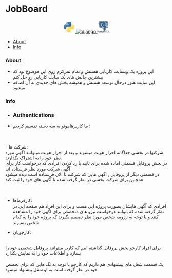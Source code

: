 # JobBoard
 
<p align="center">
<a href="https://www.python.org" target="_blank"> <img src="https://raw.githubusercontent.com/devicons/devicon/master/icons/python/python-original.svg" alt="python" width="40" height="40"/> </a>
<a href="https://www.djangoproject.com/" target="_blank"> <img src="https://user-images.githubusercontent.com/29748439/177030588-a1916efd-384b-439a-9b30-24dd24dd48b6.png" alt="django" width="40" height="40"/> </a> 
<a href="https://www.postgresql.org" target="_blank" rel="noreferrer"> <img src="https://raw.githubusercontent.com/devicons/devicon/master/icons/postgresql/postgresql-original-wordmark.svg" alt="postgresql" width="40" height="40"/>
</p>

- [About](#about)
- [Info](#info)



### About

- این پروژه یک وبسایت کاریابی هستش و تمام تمرکزم روی این موضوع بود که بیشترین چالش های یک سایت کاریابی رو حل کنم
- این سایت هنوز درحال توسعه هستش و همیشه بخش های جدیدی به آن اضافه میشود

### Info

- ### Authentications
- ما کاربرهامونو به سه دسته تقسیم  کردیم : 
<br>
<br>
- شرکت ها:
<br>
شرکتها در بخشی جداگانه احراز هویت میشوند و بعد از احراز هویت میتوانند اگهی مورد نظر خود را به اشتراک بگذارند.
<br>
در بخش پروفایل قسمتی اماده شده برای تایید یا رد کردن افرادی که درخواست کار برای آگهی شرکت مورد نظر فرستاده اند
<br>
در قسمتی دیگر از پروفایل , اگهی هایی که شرکت تا الان فرستاده است دیده میشود
<br>
همچنین برای شرکت بخشی در نظر گرفته شده تا آگهی های خود را ثبت کند
<br>
<br><br>

- کارفرماها:<br>
افرادی که آگهی هایشان بصورت پروژه ایی هست و برای این افراد هم صفحه ایی در نظر گرفته شده که بتوانند درخواست نیرو های متخصص برای اگهی خود را مشاهده کنند و با توجه به رزومه شخص مورد نظر تصمیم بگیرند که پروژه خود را به کدام شخص بسپرند

- کارجویان:
<br>
برای افراد کارجو بخش پروفایل گذاشته اییم که کاربر میتوانند پروفایل شخصی خود را بسازد و اطلاعات خود را به نمایش بگذارد
<br>
<br>
یک قسمت شغل های پیشنهادی هم داریم که کارجو با توجه به تگ هایی که برای تخصص خود در نظر گرفته است به او شغل پیشنهاد میشود
<br><br>
